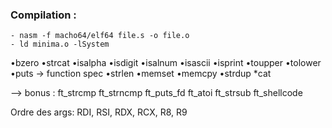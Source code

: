 ### Compilation :
	- nasm -f macho64/elf64 file.s -o file.o
	- ld minima.o -lSystem

•bzero
•strcat
•isalpha
•isdigit
•isalnum
•isascii
•isprint
•toupper
•tolower
•puts
-> function spec
•strlen
•memset
•memcpy
•strdup
*cat

--> bonus :
ft_strcmp
ft_strncmp
ft_puts_fd
ft_atoi
ft_strsub
ft_shellcode

Ordre des args:
RDI, RSI, RDX, RCX, R8, R9
